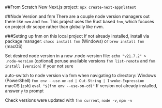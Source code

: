 ##From Scratch
New Next.js project:
```npx create-next-app@latest```



##Node Version and fnm
There are a couple node version managers out there like `nvm` and `fnm`. This project uses the Rust based `fnm`, which focuses on project dir scope rather than globally like nvm.

###Setting up fnm on this local project
If not already installed, install via package manager: `choco install fnm` (Windows) or `brew install fnm` (macOS)

Set desired node version in a new .node-version file: 
```echo "v21.7.2" > .node-version```
(optional) peruse available versions `fnm list-remote` and `fnm install [version]` if your not sure

auto-switch to node version via fnm when navigating to directory:
Windows (PowerShell)
```fnm env --use-on-cd | Out-String | Invoke-Expression```
macOS (zsh)
```eval "$(fnm env --use-on-cd)"```
If version not already installed, answer `y` to prompt

Check versions were updated with `fnm current`, `node -v`, `npm -v`